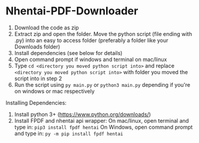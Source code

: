 # Nhentai-PDF-Downloader


1. Download the code as zip
2. Extract zip and open the folder. Move the python script (file ending with .py) into an easy to access folder (preferably a folder like your Downloads folder)
3. Install dependencies (see below for details)
4. Open command prompt if windows and terminal on mac/linux
5. Type `cd <directory you moved python script into>` and replace `<directory you moved python script into>` with folder you moved the script into in step 2
6. Run the script using `py main.py` or `python3 main.py` depending if you're on windows or mac respectively



Installing Dependencies:
1. Install python 3+ (https://www.python.org/downloads/)
2. Install FPDF and nhentai api wrapper:
On mac/linux, open terminal and type in:
`pip3 install fpdf hentai`
On Windows, open command prompt and type in:
`py -m pip install fpdf hentai`


